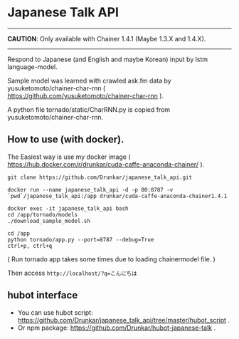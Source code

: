# Japanese Talk API

---

**CAUTION**: Only available with Chainer 1.4.1 (Maybe 1.3.X and 1.4.X).

---

Respond to Japanese (and English and maybe Korean) input by lstm language-model.

Sample model was learned with crawled ask.fm data by yusuketomoto/chainer-char-rnn ( https://github.com/yusuketomoto/chainer-char-rnn ).

A python file tornado/static/CharRNN.py is copied from yusuketomoto/chainer-char-rnn.

## How to use (with docker).

The Easiest way is use my docker image ( https://hub.docker.com/r/drunkar/cuda-caffe-anaconda-chainer/ ).

```
git clone https://github.com/Drunkar/japanese_talk_api.git

docker run --name japanese_talk_api -d -p 80:8787 -v `pwd`/japanese_talk_api:/app drunkar/cuda-caffe-anaconda-chainer1.4.1

docker exec -it japanese_talk_api bash
cd /app/tornado/models
./download_sample_model.sh

cd /app
python tornado/app.py --port=8787 --debug=True
ctrl+p, ctrl+q
```

( Run tornado app takes some times due to loading chainermodel file. )

Then access ```http://localhost/?q=こんにちは```


## hubot interface

* You can use hubot script: https://github.com/Drunkar/japanese_talk_api/tree/master/hubot_script .
* Or npm package: https://github.com/Drunkar/hubot-japanese-talk .
